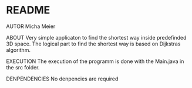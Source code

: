 # README #

AUTOR
Micha Meier

ABOUT
Very simple applicaton to find the shortest way inside predefinded 3D space. 
The logical part to find the shortest way is based on Dijkstras algorithm.

EXECUTION
The execution of the programm is done with the Main.java in the src folder.

DENPENDENCIES
No denpencies are required



